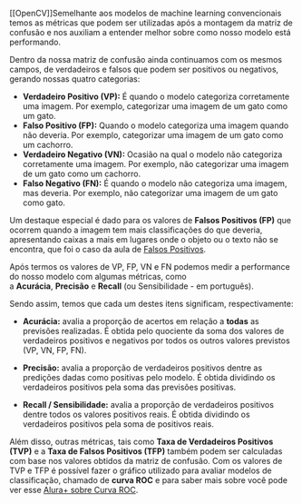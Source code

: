[[OpenCV]]Semelhante aos modelos de machine learning convencionais temos as métricas que podem ser utilizadas após a montagem da matriz de confusão e nos auxiliam a entender melhor sobre como nosso modelo está performando.

Dentro da nossa matriz de confusão ainda continuamos com os mesmos campos, de verdadeiros e falsos que podem ser positivos ou negativos, gerando nossas quatro categorias:

-   **Verdadeiro Positivo (VP):** É quando o modelo categoriza corretamente uma imagem. Por exemplo, categorizar uma imagem de um gato como um gato.
-   **Falso Positivo (FP):** Quando o modelo categoriza uma imagem quando não deveria. Por exemplo, categorizar uma imagem de um gato como um cachorro.
-   **Verdadeiro Negativo (VN):** Ocasião na qual o modelo não categoriza corretamente uma imagem. Por exemplo, não categorizar uma imagem de um gato como um cachorro.
-   **Falso Negativo (FN):** É quando o modelo não categoriza uma imagem, mas deveria. Por exemplo, não categorizar uma imagem de um gato como gato.

Um destaque especial é dado para os valores de **Falsos Positivos (FP)** que ocorrem quando a imagem tem mais classificações do que deveria, apresentando caixas a mais em lugares onde o objeto ou o texto não se encontra, que foi o caso da aula de [Falsos Positivos](https://cursos.alura.com.br/course/visao-computacional-reconhecimento-texto-ocr-opencv/task/112873).

Após termos os valores de VP, FP, VN e FN podemos medir a performance do nosso modelo com algumas métricas, como a **Acurácia**, **Precisão** e **Recall** (ou Sensibilidade - em português).

Sendo assim, temos que cada um destes itens significam, respectivamente:

-   **Acurácia:** avalia a proporção de acertos em relação a **todas** as previsões realizadas. É obtida pelo quociente da soma dos valores de verdadeiros positivos e negativos por todos os outros valores previstos (VP, VN, FP, FN).
    
-   **Precisão:** avalia a proporção de verdadeiros positivos dentre as predições dadas como positivas pelo modelo. É obtida dividindo os verdadeiros positivos pela soma das previsões positivas.
    
-   **Recall / Sensibilidade:** avalia a proporção de verdadeiros positivos dentre todos os valores positivos reais. É obtida dividindo os verdadeiros positivos pela soma de positivos reais.
    

Além disso, outras métricas, tais como **Taxa de Verdadeiros Positivos (TVP)** e a **Taxa de Falsos Positivos (TFP)** também podem ser calculadas com base nos valores obtidos da matriz de confusão. Com os valores de TVP e TFP é possível fazer o gráfico utilizado para avaliar modelos de classificação, chamado de **curva ROC** e para saber mais sobre você pode ver esse [Alura+ sobre Curva ROC](https://cursos.alura.com.br/extra/alura-mais/curva-roc-c1465).